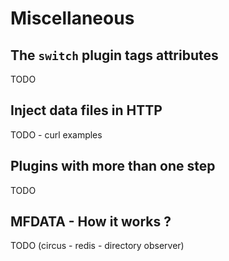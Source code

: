 
# Miscellaneous

## The `switch` plugin tags attributes

TODO

## Inject data files in HTTP

TODO - curl examples 

## Plugins with more than one step

TODO 

## MFDATA - How it works ?

TODO (circus - redis - directory observer)

